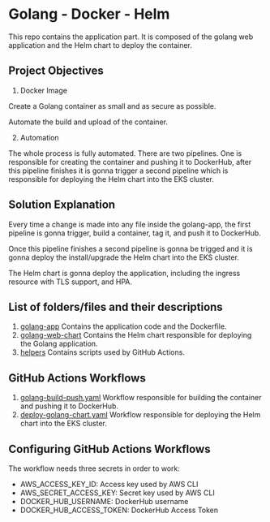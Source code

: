 # Golang - Docker - Helm 

This repo contains the application part. It is composed of the golang web application and the Helm chart to deploy the container.

## Project Objectives

1. Docker Image

Create a Golang container as small and as secure as possible.

Automate the build and upload of the container.


2. Automation

The whole process is fully automated. There are two pipelines. One is responsible for creating the container and pushing it to DockerHub, after this pipeline finishes it is gonna trigger a second pipeline which is responsible for deploying the Helm chart into the EKS cluster.
## Solution Explanation

Every time a change is made into any file inside the golang-app, the first pipeline is gonna trigger, build a container, tag it, and push it to DockerHub.

Once this pipeline finishes a second pipeline is gonna be trigged and it is gonna deploy the install/upgrade the Helm chart into the EKS cluster.

The Helm chart is gonna deploy the application, including the ingress resource with TLS support, and HPA.

## List of folders/files and their descriptions

1. [golang-app](golang-app) Contains the application code and the Dockerfile.
2. [golang-web-chart](golang-web-chart) Contains the Helm chart responsible for deploying the Golang application.
3. [helpers](helpers) Contains scripts used by GitHub Actions.
   
## GitHub Actions Workflows

1. [golang-build-push.yaml](.github/workflows/golang-build-push.yaml) Workflow responsible for building the container and pushing it to DockerHub.
2. [deploy-golang-chart.yaml](.github/workflows/configure-eks.yaml) Workflow responsible for deploying the Helm chart into the EKS cluster.

## Configuring GitHub Actions Workflows

The workflow needs three secrets in order to work: 

- AWS_ACCESS_KEY_ID: Access key used by AWS CLI
- AWS_SECRET_ACCESS_KEY: Secret key used by AWS CLI
- DOCKER_HUB_USERNAME: DockerHub username
- DOCKER_HUB_ACCESS_TOKEN: DockerHub Access Token
